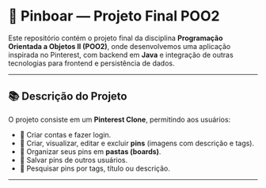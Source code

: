 # 📌 Pinboar — Projeto Final POO2

Este repositório contém o projeto final da disciplina **Programação Orientada a Objetos II (POO2)**, onde desenvolvemos uma aplicação inspirada no Pinterest, com backend em **Java** e integração de outras tecnologias para frontend e persistência de dados.

---

## 📚 Descrição do Projeto

O projeto consiste em um **Pinterest Clone**, permitindo aos usuários:
- 📌 Criar contas e fazer login.
- 📌 Criar, visualizar, editar e excluir **pins** (imagens com descrição e tags).
- 📌 Organizar seus pins em **pastas (boards)**.
- 📌 Salvar pins de outros usuários.
- 📌 Pesquisar pins por tags, título ou descrição.

---
